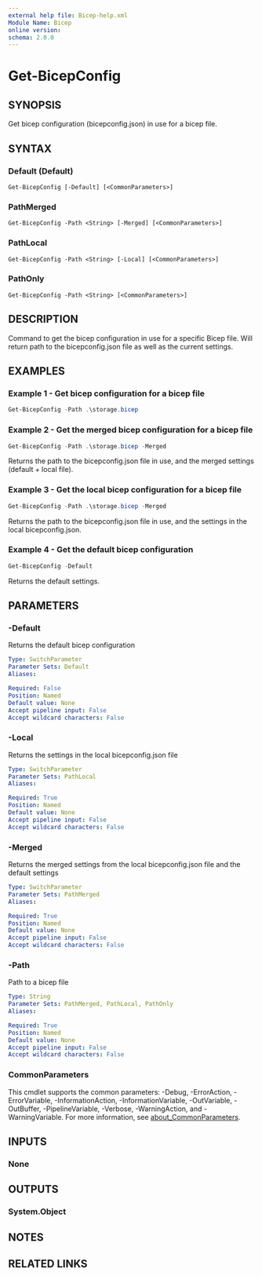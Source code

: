 ```yaml
---
external help file: Bicep-help.xml
Module Name: Bicep
online version:
schema: 2.0.0
---
```


# Get-BicepConfig

## SYNOPSIS
Get bicep configuration (bicepconfig.json) in use for a bicep file.

## SYNTAX

### Default (Default)
```
Get-BicepConfig [-Default] [<CommonParameters>]
```

### PathMerged
```
Get-BicepConfig -Path <String> [-Merged] [<CommonParameters>]
```

### PathLocal
```
Get-BicepConfig -Path <String> [-Local] [<CommonParameters>]
```

### PathOnly
```
Get-BicepConfig -Path <String> [<CommonParameters>]
```

## DESCRIPTION
Command to get the bicep configuration in use for a specific Bicep file. Will return path to the bicepconfig.json file as well as the current settings.

## EXAMPLES

### Example 1 - Get bicep configuration for a bicep file
```powershell
Get-BicepConfig -Path .\storage.bicep
```

### Example 2 - Get the merged bicep configuration for a bicep file
```powershell
Get-BicepConfig -Path .\storage.bicep -Merged
```

Returns the path to the bicepconfig.json file in use, and the merged settings (default + local file).

### Example 3 - Get the local bicep configuration for a bicep file
```powershell
Get-BicepConfig -Path .\storage.bicep -Merged
```

Returns the path to the bicepconfig.json file in use, and the settings in the local bicepconfig.json.

### Example 4 - Get the default bicep configuration
```powershell
Get-BicepConfig -Default
```

Returns the default settings.

## PARAMETERS

### -Default
Returns the default bicep configuration

```yaml
Type: SwitchParameter
Parameter Sets: Default
Aliases:

Required: False
Position: Named
Default value: None
Accept pipeline input: False
Accept wildcard characters: False
```

### -Local
Returns the settings in the local bicepconfig.json file

```yaml
Type: SwitchParameter
Parameter Sets: PathLocal
Aliases:

Required: True
Position: Named
Default value: None
Accept pipeline input: False
Accept wildcard characters: False
```

### -Merged
Returns the merged settings from the local bicepconfig.json file and the default settings

```yaml
Type: SwitchParameter
Parameter Sets: PathMerged
Aliases:

Required: True
Position: Named
Default value: None
Accept pipeline input: False
Accept wildcard characters: False
```

### -Path
Path to a bicep file

```yaml
Type: String
Parameter Sets: PathMerged, PathLocal, PathOnly
Aliases:

Required: True
Position: Named
Default value: None
Accept pipeline input: False
Accept wildcard characters: False
```

### CommonParameters
This cmdlet supports the common parameters: -Debug, -ErrorAction, -ErrorVariable, -InformationAction, -InformationVariable, -OutVariable, -OutBuffer, -PipelineVariable, -Verbose, -WarningAction, and -WarningVariable. For more information, see [about_CommonParameters](http://go.microsoft.com/fwlink/?LinkID=113216).

## INPUTS

### None

## OUTPUTS

### System.Object
## NOTES

## RELATED LINKS
